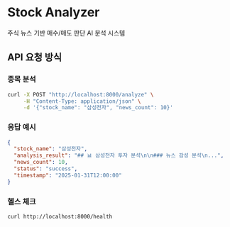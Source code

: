 # Stock Analyzer

주식 뉴스 기반 매수/매도 판단 AI 분석 시스템

## API 요청 방식

### 종목 분석
```bash
curl -X POST "http://localhost:8000/analyze" \
     -H "Content-Type: application/json" \
     -d '{"stock_name": "삼성전자", "news_count": 10}'
```

### 응답 예시
```json
{
  "stock_name": "삼성전자",
  "analysis_result": "## 📊 삼성전자 투자 분석\n\n### 뉴스 감성 분석\n...",
  "news_count": 10,
  "status": "success",
  "timestamp": "2025-01-31T12:00:00"
}
```

### 헬스 체크
```bash
curl http://localhost:8000/health
```